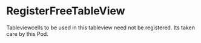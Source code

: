 # RegisterFreeTableView
Tableviewcells to be used in this tableview need not be registered. Its taken care by this Pod.
